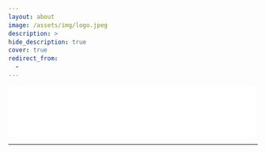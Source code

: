 ```yaml
---
layout: about
image: /assets/img/logo.jpeg
description: >
hide_description: true
cover: true
redirect_from:
  -
---
```


<!-- type out Hello World -->
![Hello World Image](/assets/img/hello.gif)

---



<!--author-->
<br>
<br>




